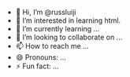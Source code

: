 - 👋 Hi, I’m @russluiji
- 👀 I’m interested in learning html.
- 🌱 I’m currently learning ...
- 💞️ I’m looking to collaborate on ...
- 📫 How to reach me ...
- 😄 Pronouns: ...
- ⚡ Fun fact: ...

<!---
russluiji/russluiji is a ✨ special ✨ repository because its `README.md` (this file) appears on your GitHub profile.
You can click the Preview link to take a look at your changes.
--->
